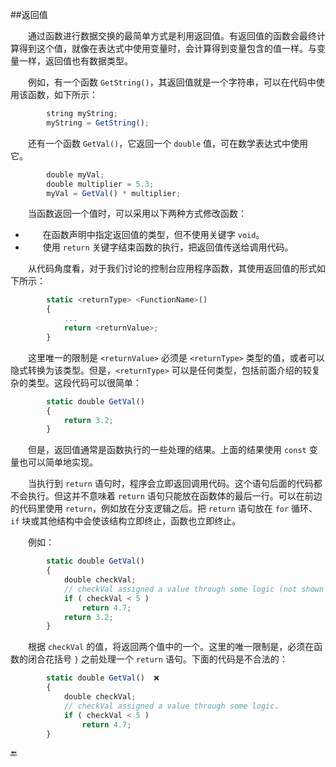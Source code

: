 ##返回值

&emsp;&emsp;通过函数进行数据交换的最简单方式是利用返回值。有返回值的函数会最终计算得到这个值，就像在表达式中使用变量时，会计算得到变量包含的值一样。与变量一样，返回值也有数据类型。

&emsp;&emsp;例如，有一个函数 `GetString()`，其返回值就是一个字符串，可以在代码中使用该函数，如下所示：

```javascript
        string myString;
        myString = GetString();
```

&emsp;&emsp;还有一个函数 `GetVal()`，它返回一个 `double` 值，可在数学表达式中使用它。

```javascript
        double myVal;
        double multiplier = 5.3;
        myVal = GetVal() * multiplier;
```
&emsp;&emsp;当函数返回一个值时，可以采用以下两种方式修改函数： 

* &emsp;&emsp;在函数声明中指定返回值的类型，但不使用关键字 `void`。
* &emsp;&emsp;使用 `return` 关键字结束函数的执行，把返回值传送给调用代码。

&emsp;&emsp;从代码角度看，对于我们讨论的控制台应用程序函数，其使用返回值的形式如下所示：

```javascript
        static <returnType> <FunctionName>()
        {
            ...
            return <returnValue>;
        }
```

&emsp;&emsp;这里唯一的限制是 `<returnValue>` 必须是 `<returnType>` 类型的值，或者可以隐式转换为该类型。但是，`<returnType>` 可以是任何类型，包括前面介绍的较复杂的类型。这段代码可以很简单：

```javascript
        static double GetVal()
        {
            return 3.2;
        }
``` 
&emsp;&emsp;但是，返回值通常是函数执行的一些处理的结果。上面的结果使用 `const` 变量也可以简单地实现。

&emsp;&emsp;当执行到 `return` 语句时，程序会立即返回调用代码。这个语句后面的代码都不会执行。但这并不意味着 `return` 语句只能放在函数体的最后一行。可以在前边的代码里使用 `return`，例如放在分支逻辑之后。把 `return` 语句放在 `for` 循环、`if` 块或其他结构中会使该结构立即终止，函数也立即终止。

&emsp;&emsp;例如：

```javascript
        static double GetVal()
        {
            double checkVal;
            // checkVal assigned a value through some logic (not shown here).
            if ( checkVal < 5 )
                return 4.7;
            return 3.2;
        }
```

&emsp;&emsp;根据 `checkVal` 的值，将返回两个值中的一个。这里的唯一限制是，必须在函数的闭合花括号 `}` 之前处理一个 `return` 语句。下面的代码是不合法的：

```javascript
        static double GetVal()  ❌
        {
            double checkVal;
            // checkVal assigned a value through some logic.
            if ( checkVal < 5 )
                return 4.7;
        }
```






🔚